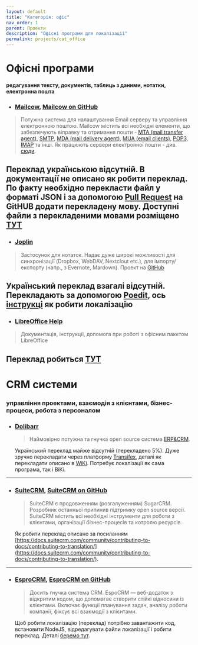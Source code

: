 ```yaml
---
layout: default
title: "Категорія: офіс"
nav_order: 1
parent: Проекти
description: "Офісні програми для локалізації"
permalink: projects/cat_office
---
```


# Офісні програми

#### редагування тексту, документів, таблиць з даними, нотатки, електронна пошта

 - ### [Mailcow](https://mailcow.email/), [Mailcow on GitHub](https://github.com/mailcow/mailcow-dockerized)
  > Потужна система для налаштування Email серверу та управління електронною поштою. Mailcow містить всі необхідні елементи, що забезпечують віправку та отримання пошти - [MTA (mail transfer agent)](https://en.wikipedia.org/wiki/Message_transfer_agent), [SMTP](https://en.wikipedia.org/wiki/Simple_Mail_Transfer_Protocol), [MDA (mail delivery agent)](https://en.wikipedia.org/wiki/Mail_delivery_agent), [MUA (email clients)](https://wiki.archlinux.org/index.php/Email_client), [POP3](https://en.wikipedia.org/wiki/Post_Office_Protocol), [IMAP](https://en.wikipedia.org/wiki/IMAP) та інші. Як працюють сервери електронної пошти - див. [сюди](https://wiki.archlinux.org/index.php/Mail_server).
  
   Переклад українською відсутній. В документації не описано як робити переклад. По факту необхідно перекласти файл у форматі JSON і за допомогою [Pull Request](https://help.github.com/en/github/collaborating-with-issues-and-pull-requests/about-pull-requests) на GitHUB додати перекладену мову. Доступні файли з перекладеними мовами розміщено [ТУТ](https://github.com/mailcow/mailcow-dockerized/tree/master/data/web/lang)
 ---

 - ### [Joplin](https://joplinapp.org/)
  > Застосунок для нотаток. Надає дуже широкі можливості для синхронізації (Dropbox, WebDAV, Nextclout etc.), для імпорту/експорту (напр., з Evernote, Mardown). Проект на [GitHub](https://github.com/laurent22/joplin)
  
   Український переклад взагалі відсутній. Перекладають за допомогою [Poedit](https://poedit.net/), ось [інструкці](https://github.com/laurent22/joplin#localisation) як робити локалізацію
 ---
 
 - ### [LibreOffice Help](https://help.libreoffice.org)
  > Документація, інструкції, допомога при роботі з офісним пакетом LibreOffice

   Переклад робиться [ТУТ](https://translations.documentfoundation.org/uk/libo_help/)
 --- 
  
 
 # CRM системи 
 
 ### управління проектами, взаємодія з клієнтами, бізнес-процеси, робота з персоналом
 
 - ### [Dolibarr](https://www.dolibarr.org/)
   > Наймовірно потужна та гнучка open source система [ERP&CRM](https://crmswitch.com/crm-value/understanding-crm-erp/).
   
   Український переклад майже відсутній (перекладено 5%). Дуже зручно перекладати через платформу [Transifex](https://www.transifex.com/), деталі як перекладати описано в [WiKi](https://wiki.dolibarr.org/index.php/Translator_documentation).
   Потребує локалізації як сама програма, так і ВіКі.
 ---
  
 - ### [SuiteCRM](https://suitecrm.com/), [SuiteCRM on GitHub](https://github.com/salesagility/SuiteCRM) 
   > SuiteCRM є продовженням (розгалуженням) SugarCRM. Розробник останньої припинив підтримку open source версії. SuiteCRM містить всі необхідні інструменти для роботи з клієнтами, організації бізнес-процесів та котролю ресурсів.
   
   Як робити переклад описано за посиланням [https://docs.suitecrm.com/community/contributing-to-docs/contributing-to-translation/](https://docs.suitecrm.com/community/contributing-to-docs/contributing-to-translation/).
 ---
 
 - ### [EsproCRM](https://www.espocrm.com), [EsproCRM on GitHub](https://github.com/espocrm/espocrm)
   > Досить гнучка система CRM. EspoCRM — веб-додаток з відкритим кодом, що допомагає створити стійкі відносини із клієнтами. Включає функції планування задач, аналізу роботи компанії, фіксує всі взаємодії з клієнтами.
   
   Щоб робити локалізацію (переклад) потрібно завантажити код, встановити NodeJS, відредагувати файли локалізації і робити переклад. Деталі [беремо тут](https://github.com/espocrm/espocrm#how-to-make-a-translation).
